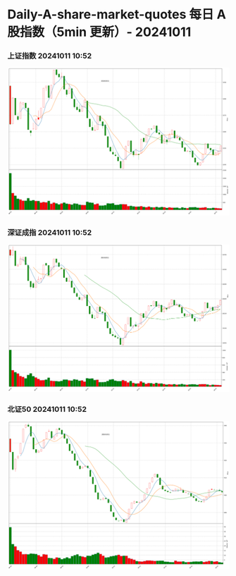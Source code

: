 
# Daily-A-share-market-quotes 每日 A 股指数（5min 更新）- 20241011

### 上证指数 20241011 10:52
![](./fig/2024/10/20241011-sh000001.png)

### 深证成指 20241011 10:52
![](./fig/2024/10/20241011-sz399001.png)

### 北证50 20241011 10:52
![](./fig/2024/10/20241011-bj899050.png)
